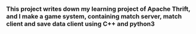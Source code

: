 ### This project writes down my learning project of Apache Thrift, and I make a game system, containing match server, match client and save data client using C++ and python3
